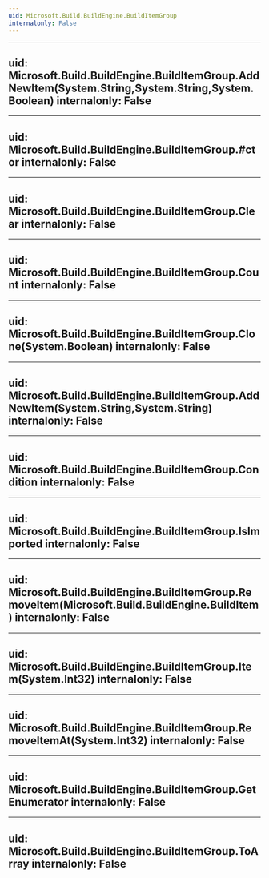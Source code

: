 ```yaml
---
uid: Microsoft.Build.BuildEngine.BuildItemGroup
internalonly: False
---
```


---
uid: Microsoft.Build.BuildEngine.BuildItemGroup.AddNewItem(System.String,System.String,System.Boolean)
internalonly: False
---

---
uid: Microsoft.Build.BuildEngine.BuildItemGroup.#ctor
internalonly: False
---

---
uid: Microsoft.Build.BuildEngine.BuildItemGroup.Clear
internalonly: False
---

---
uid: Microsoft.Build.BuildEngine.BuildItemGroup.Count
internalonly: False
---

---
uid: Microsoft.Build.BuildEngine.BuildItemGroup.Clone(System.Boolean)
internalonly: False
---

---
uid: Microsoft.Build.BuildEngine.BuildItemGroup.AddNewItem(System.String,System.String)
internalonly: False
---

---
uid: Microsoft.Build.BuildEngine.BuildItemGroup.Condition
internalonly: False
---

---
uid: Microsoft.Build.BuildEngine.BuildItemGroup.IsImported
internalonly: False
---

---
uid: Microsoft.Build.BuildEngine.BuildItemGroup.RemoveItem(Microsoft.Build.BuildEngine.BuildItem)
internalonly: False
---

---
uid: Microsoft.Build.BuildEngine.BuildItemGroup.Item(System.Int32)
internalonly: False
---

---
uid: Microsoft.Build.BuildEngine.BuildItemGroup.RemoveItemAt(System.Int32)
internalonly: False
---

---
uid: Microsoft.Build.BuildEngine.BuildItemGroup.GetEnumerator
internalonly: False
---

---
uid: Microsoft.Build.BuildEngine.BuildItemGroup.ToArray
internalonly: False
---
